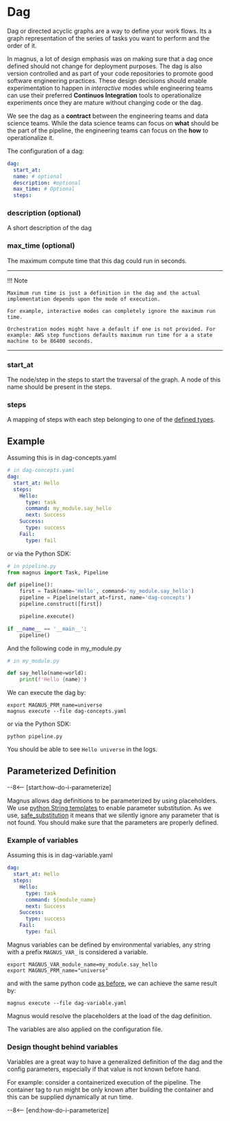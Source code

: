 # Dag

Dag or directed acyclic graphs are a way to define your work flows. Its a graph representation of the series of
tasks you want to perform and the order of it.

In magnus, a lot of design emphasis was on making sure that a dag once defined should not change for
deployment purposes. The dag is also version controlled and as part of your code repositories to promote good
software engineering practices. These design decisions should enable experimentation to happen in
*interactive* modes while engineering teams can use their preferred **Continuos Integration** tools to
operationalize experiments once they are mature without changing code or the dag.

We see the dag as a **contract** between the engineering teams and data science teams. While the data science teams
can focus on **what** should be the part of the pipeline, the engineering teams can focus on the
**how** to operationalize it.

The configuration of a dag:
```yaml
dag:
  start_at:
  name: # optional
  description: #optional
  max_time: # Optional
  steps:
```

### description (optional)

A short description of the dag

### max_time (optional)

The maximum compute time that this dag could run in seconds.

---
!!! Note

    Maximum run time is just a definition in the dag and the actual implementation depends upon the mode of execution.

    For example, interactive modes can completely ignore the maximum run time.

    Orchestration modes might have a default if one is not provided. For example: AWS step functions defaults maximum run time for a a state machine to be 86400 seconds.
---

### start_at

The node/step in the steps to start the traversal of the graph.
A node of this name should be present in the steps.

### steps

A mapping of steps with each step belonging to one of the [defined types](nodes.md).

## Example
Assuming this is in dag-concepts.yaml
```yaml
# in dag-concepts.yaml
dag:
  start_at: Hello
  steps:
    Hello:
      type: task
      command: my_module.say_hello
      next: Success
    Success:
      type: success
    Fail:
      type: fail
```

or via the Python SDK:

```python
# in pipeline.py
from magnus import Task, Pipeline

def pipeline():
    first = Task(name='Hello', command='my_module.say_hello')
    pipeline = Pipeline(start_at=first, name='dag-concepts')
    pipeline.construct([first])

    pipeline.execute()

if __name__ == '__main__':
    pipeline()
```

And the following code in my_module.py
```python
# in my_module.py

def say_hello(name=world):
    print(f'Hello {name}')
```

We can execute the dag by:
```shell
export MAGNUS_PRM_name=universe
magnus execute --file dag-concepts.yaml
```

or via the Python SDK:
```
python pipeline.py
```

You should be able to see ```Hello universe``` in the logs.

## Parameterized Definition

--8<-- [start:how-do-i-parameterize]

Magnus allows dag definitions to be parameterized by using placeholders. We use [python String templates](https://docs.python.org/3.7/library/string.html#template-strings) to enable parameter substitution. As we use, [safe_substitution](https://docs.python.org/3.7/library/string.html#string.Template.safe_substitute) it means that we silently ignore any parameter that is not found.
You should make sure that the parameters are properly defined.

### Example of variables
Assuming this is in dag-variable.yaml
```yaml
dag:
  start_at: Hello
  steps:
    Hello:
      type: task
      command: ${module_name}
      next: Success
    Success:
      type: success
    Fail:
      type: fail
```

Magnus variables can be defined by environmental variables, any string with a prefix ```MAGNUS_VAR_``` is considered a
variable.

```shell
export MAGNUS_VAR_module_name=my_module.say_hello
export MAGNUS_PRM_name="universe"
```
and with the same python code [as before](#example), we can achieve the same result by:
```shell
magnus execute --file dag-variable.yaml
```

Magnus would resolve the placeholders at the load of the dag definition.

The variables are also applied on the configuration file.

### Design thought behind variables

Variables are a great way to have a generalized definition of the dag and the config parameters, especially if that
value is not known before hand.

For example: consider a containerized execution of the pipeline. The container tag to run might be only known after
building the container and this can be supplied dynamically at run time.

--8<-- [end:how-do-i-parameterize]
